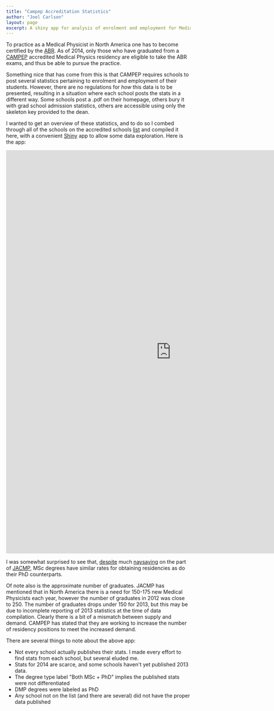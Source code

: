 ```yaml
---
title: "Campep Accreditation Statistics"
author: "Joel Carlson"
layout: page
excerpt: A shiny app for analysis of enrolment and employment for Medical Physics students
---
```


To practice as a Medical Physicist in North America one has to become certified by the [ABR](http://www.theabr.org/).  As of 2014, only those who have graduated from a [CAMPEP](http://www.campep.org/) accredited Medical Physics residency are eligible to take the ABR exams, and thus be able to pursue the practice. 

Something nice that has come from this is that CAMPEP requires schools to post several statistics pertaining to enrolment and employment of their students.  However, there are no regulations for *how* this data is to be presented, resulting in a situation where each school posts the stats in a different way.  Some schools post a .pdf on their homepage, others bury it with grad school admission statistics, others are accessible using only the skeleton key provided to the dean.

I wanted to get an overview of these statistics, and to do so I combed through all of the schools on the accredited schools [list](http://www.campep.org/campeplstgrad.asp) and compiled it here, with a convenient [Shiny](http://shiny.rstudio.com/) app to allow some data exploration.  Here is the app:

<iframe src="https://joelcarlson.shinyapps.io/campep" style="border: none; width: 900px; height: 1100px"></iframe>


I was somewhat surprised to see that, [despite](http://www.jacmp.org/index.php/jacmp/article/view/4729/html) much [naysaying](http://www.jacmp.org/index.php/jacmp/article/view/4932/html_35) on the part of [JACMP](http://www.jacmp.org/index.php/jacmp/article/view/4932/html_35), MSc degrees have similar rates for obtaining residencies as do their PhD counterparts.

Of note also is the approximate number of graduates.  JACMP has mentioned that in North America there is a need for 150-175 new Medical Physicists each year, however the number of graduates in 2012 was close to 250. The number of graduates drops under 150 for 2013, but this may be due to incomplete reporting of 2013 statistics at the time of data compilation. Clearly there is a bit of a mismatch between supply and demand. CAMPEP has stated that they are working to increase the number of residency positions to meet the increased demand.

There are several things to note about the above app:

* Not every school actually publishes their stats. I made every effort to find stats from each school, but several eluded me.
* Stats for 2014 are scarce, and some schools haven't yet published 2013 data.
* The degree type label "Both MSc + PhD" implies the published stats were not differentiated
* DMP degrees were labeled as PhD
* Any school not on the list (and there are several) did not have the proper data published




